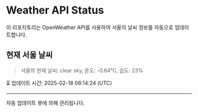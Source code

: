 
# Weather API Status

이 리포지토리는 OpenWeather API를 사용하여 서울의 날씨 정보를 자동으로 업데이트합니다.

## 현재 서울 날씨
> 서울의 현재 날씨: clear sky, 온도: -0.64°C, 습도: 23%

⏳ 업데이트 시간: 2025-02-18 08:14:24 (UTC)

---
자동 업데이트 봇에 의해 관리됩니다.
